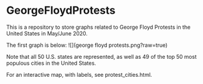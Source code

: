 # GeorgeFloydProtests
This is a repository to store graphs related to George Floyd Protests in the United States in May/June 2020.

The first graph is below: 
![](george floyd protests.png?raw=true)

Note that all 50 U.S. states are represented, as well as 49 of the top 50 most populous cities in the United States.

For an interactive map, with labels, see protest_cities.html.
